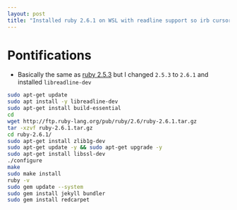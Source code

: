 ```yaml
---
layout: post
title: "Installed ruby 2.6.1 on WSL with readline support so irb cursor keys work, here's how"
---
```

# Pontifications

* Basically the same as [ruby 2.5.3](https://github.com/rtanglao/rt-making-wsl-and-windows-work-for-me/blob/master/README.md#17december2018-after-re-install-of-windows-10-install-ruby-253) but I changed ```2.5.3``` to ```2.6.1``` and installed ```libreadline-dev```

```bash
sudo apt-get update
sudo apt install -y libreadline-dev
sudo apt-get install build-essential
cd
wget http://ftp.ruby-lang.org/pub/ruby/2.6/ruby-2.6.1.tar.gz
tar -xzvf ruby-2.6.1.tar.gz
cd ruby-2.6.1/
sudo apt-get install zlib1g-dev
sudo apt-get update -y && sudo apt-get upgrade -y
sudo apt-get install libssl-dev
./configure
make
sudo make install
ruby -v
sudo gem update --system
sudo gem install jekyll bundler
sudo gem install redcarpet
```